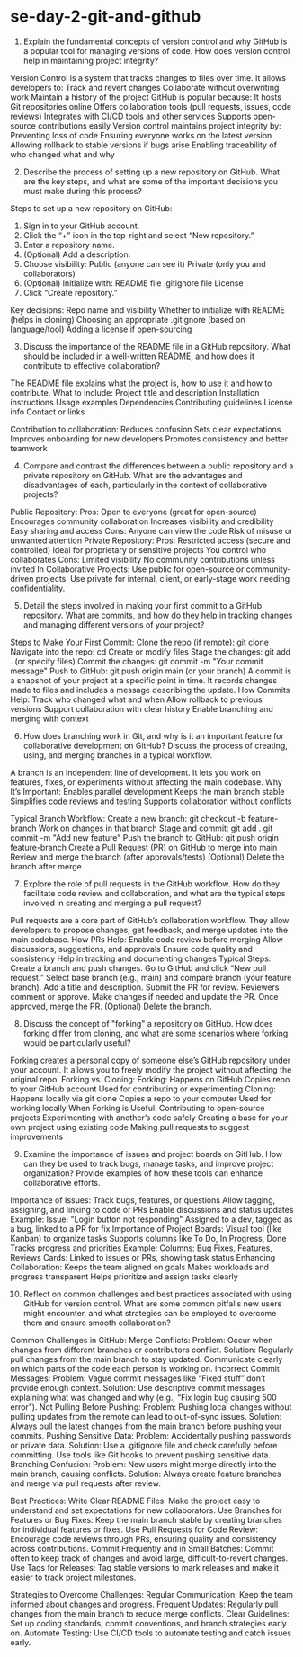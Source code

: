 # se-day-2-git-and-github
1. Explain the fundamental concepts of version control and why GitHub is a popular tool for managing versions of code. How does version control help in maintaining project integrity?

Version Control is a system that tracks changes to files over time. It allows developers to:
Track and revert changes
Collaborate without overwriting work
Maintain a history of the project
GitHub is popular because:
It hosts Git repositories online
Offers collaboration tools (pull requests, issues, code reviews)
Integrates with CI/CD tools and other services
Supports open-source contributions easily
Version control maintains project integrity by:
Preventing loss of code
Ensuring everyone works on the latest version
Allowing rollback to stable versions if bugs arise
Enabling traceability of who changed what and why


2. Describe the process of setting up a new repository on GitHub. What are the key steps, and what are some of the important decisions you must make during this process?

Steps to set up a new repository on GitHub:
1. Sign in to your GitHub account.
2. Click the “+” icon in the top-right and select “New repository.”
3. Enter a repository name.
4. (Optional) Add a description.
5. Choose visibility:
Public (anyone can see it)
Private (only you and collaborators)
6. (Optional) Initialize with:
README file
.gitignore file
License
7. Click “Create repository.”

Key decisions:
Repo name and visibility
Whether to initialize with README (helps in cloning)
Choosing an appropriate .gitignore (based on language/tool)
Adding a license if open-sourcing


3. Discuss the importance of the README file in a GitHub repository. What should be included in a well-written README, and how does it contribute to effective collaboration?

The README file explains what the project is, how to use it and how to contribute.
What to include:
Project title and description
Installation instructions
Usage examples
Dependencies
Contributing guidelines
License info
Contact or links

Contribution to collaboration:
Reduces confusion
Sets clear expectations
Improves onboarding for new developers
Promotes consistency and better teamwork


4. Compare and contrast the differences between a public repository and a private repository on GitHub. What are the advantages and disadvantages of each, particularly in the context of collaborative projects?

Public Repository:
Pros:
Open to everyone (great for open-source)
Encourages community collaboration
Increases visibility and credibility
Easy sharing and access
Cons:
Anyone can view the code
Risk of misuse or unwanted attention
Private Repository:
Pros:
Restricted access (secure and controlled)
Ideal for proprietary or sensitive projects
You control who collaborates
Cons:
Limited visibility
No community contributions unless invited
In Collaborative Projects:
Use public for open-source or community-driven projects.
Use private for internal, client, or early-stage work needing confidentiality.


5. Detail the steps involved in making your first commit to a GitHub repository. What are commits, and how do they help in tracking changes and managing different versions of your project?

Steps to Make Your First Commit:
Clone the repo (if remote):
git clone <repo-url>
Navigate into the repo:
cd <repo-name>
Create or modify files
Stage the changes:
git add . (or specify files)
Commit the changes:
git commit -m "Your commit message"
Push to GitHub:
git push origin main (or your branch)
A commit is a snapshot of your project at a specific point in time. It records changes made to files and includes a message describing the update.
How Commits Help:
Track who changed what and when
Allow rollback to previous versions
Support collaboration with clear history
Enable branching and merging with context


6. How does branching work in Git, and why is it an important feature for collaborative development on GitHub? Discuss the process of creating, using, and merging branches in a typical workflow.

A branch is an independent line of development. It lets you work on features, fixes, or experiments without affecting the main codebase.
Why It’s Important:
Enables parallel development
Keeps the main branch stable
Simplifies code reviews and testing
Supports collaboration without conflicts

Typical Branch Workflow:
Create a new branch:
git checkout -b feature-branch
Work on changes in that branch
Stage and commit:
git add .
git commit -m "Add new feature"
Push the branch to GitHub:
git push origin feature-branch
Create a Pull Request (PR) on GitHub to merge into main
Review and merge the branch (after approvals/tests)
(Optional) Delete the branch after merge


7. Explore the role of pull requests in the GitHub workflow. How do they facilitate code review and collaboration, and what are the typical steps involved in creating and merging a pull request?

Pull requests are a core part of GitHub’s collaboration workflow. They allow developers to propose changes, get feedback, and merge updates into the main codebase.
How PRs Help:
Enable code review before merging
Allow discussions, suggestions, and approvals
Ensure code quality and consistency
Help in tracking and documenting changes
Typical Steps:
Create a branch and push changes.
Go to GitHub and click “New pull request.”
Select base branch (e.g., main) and compare branch (your feature branch).
Add a title and description.
Submit the PR for review.
Reviewers comment or approve.
Make changes if needed and update the PR.
Once approved, merge the PR.
(Optional) Delete the branch.


8. Discuss the concept of "forking" a repository on GitHub. How does forking differ from cloning, and what are some scenarios where forking would be particularly useful?

Forking creates a personal copy of someone else’s GitHub repository under your account. It allows you to freely modify the project without affecting the original repo.
Forking vs. Cloning:
Forking:
Happens on GitHub
Copies repo to your GitHub account
Used for contributing or experimenting
Cloning:
Happens locally via git clone
Copies a repo to your computer
Used for working locally
When Forking is Useful:
Contributing to open-source projects
Experimenting with another’s code safely
Creating a base for your own project using existing code
Making pull requests to suggest improvements


9.  Examine the importance of issues and project boards on GitHub. How can they be used to track bugs, manage tasks, and improve project organization? Provide examples of how these tools can enhance collaborative efforts.

Importance of Issues:
Track bugs, features, or questions
Allow tagging, assigning, and linking to code or PRs
Enable discussions and status updates
Example:
Issue: "Login button not responding"
Assigned to a dev, tagged as a bug, linked to a PR for fix
Importance of Project Boards:
Visual tool (like Kanban) to organize tasks
Supports columns like To Do, In Progress, Done
Tracks progress and priorities
Example:
Columns: Bug Fixes, Features, Reviews
Cards: Linked to issues or PRs, showing task status
Enhancing Collaboration:
Keeps the team aligned on goals
Makes workloads and progress transparent
Helps prioritize and assign tasks clearly

10. Reflect on common challenges and best practices associated with using GitHub for version control. What are some common pitfalls new users might encounter, and what strategies can be employed to overcome them and ensure smooth collaboration?

Common Challenges in GitHub:
Merge Conflicts:
Problem: Occur when changes from different branches or contributors conflict.
Solution: Regularly pull changes from the main branch to stay updated. Communicate clearly on which parts of the code each person is working on.
Incorrect Commit Messages:
Problem: Vague commit messages like “Fixed stuff” don’t provide enough context.
Solution: Use descriptive commit messages explaining what was changed and why (e.g., “Fix login bug causing 500 error”).
Not Pulling Before Pushing:
Problem: Pushing local changes without pulling updates from the remote can lead to out-of-sync issues.
Solution: Always pull the latest changes from the main branch before pushing your commits.
Pushing Sensitive Data:
Problem: Accidentally pushing passwords or private data.
Solution: Use a .gitignore file and check carefully before committing. Use tools like Git hooks to prevent pushing sensitive data.
Branching Confusion:
Problem: New users might merge directly into the main branch, causing conflicts.
Solution: Always create feature branches and merge via pull requests after review.

Best Practices:
Write Clear README Files:
Make the project easy to understand and set expectations for new collaborators.
Use Branches for Features or Bug Fixes:
Keep the main branch stable by creating branches for individual features or fixes.
Use Pull Requests for Code Review:
Encourage code reviews through PRs, ensuring quality and consistency across contributions.
Commit Frequently and in Small Batches:
Commit often to keep track of changes and avoid large, difficult-to-revert changes.
Use Tags for Releases:
Tag stable versions to mark releases and make it easier to track project milestones.

Strategies to Overcome Challenges:
Regular Communication: Keep the team informed about changes and progress.
Frequent Updates: Regularly pull changes from the main branch to reduce merge conflicts.
Clear Guidelines: Set up coding standards, commit conventions, and branch strategies early on.
Automate Testing: Use CI/CD tools to automate testing and catch issues early.

